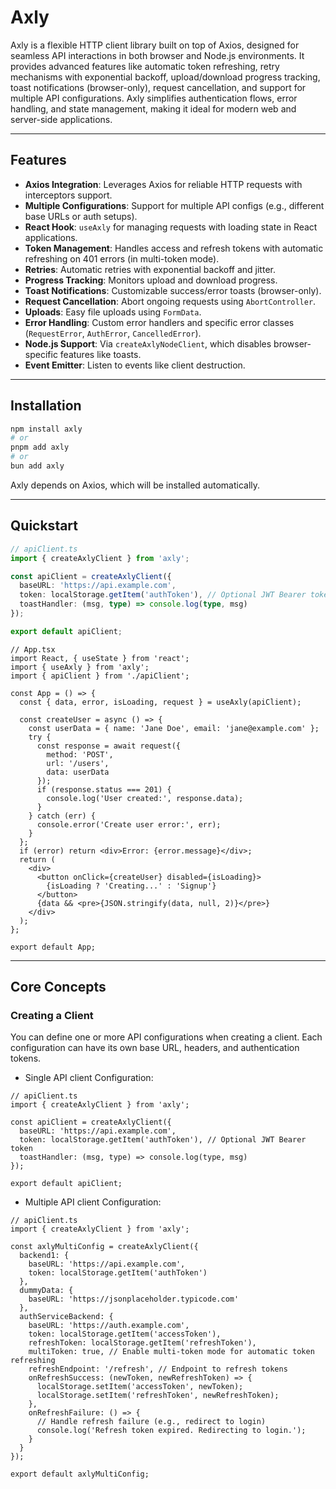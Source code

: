 # Axly

Axly is a flexible HTTP client library built on top of Axios, designed for seamless API interactions in both browser and Node.js environments. It provides advanced features like automatic token refreshing, retry mechanisms with exponential backoff, upload/download progress tracking, toast notifications (browser-only), request cancellation, and support for multiple API configurations. Axly simplifies authentication flows, error handling, and state management, making it ideal for modern web and server-side applications.

---

## Features

- **Axios Integration**: Leverages Axios for reliable HTTP requests with interceptors support.
- **Multiple Configurations**: Support for multiple API configs (e.g., different base URLs or auth setups).
- **React Hook**: `useAxly` for managing requests with loading state in React applications.
- **Token Management**: Handles access and refresh tokens with automatic refreshing on 401 errors (in multi-token mode).
- **Retries**: Automatic retries with exponential backoff and jitter.
- **Progress Tracking**: Monitors upload and download progress.
- **Toast Notifications**: Customizable success/error toasts (browser-only).
- **Request Cancellation**: Abort ongoing requests using `AbortController`.
- **Uploads**: Easy file uploads using `FormData`.
- **Error Handling**: Custom error handlers and specific error classes (`RequestError`, `AuthError`, `CancelledError`).
- **Node.js Support**: Via `createAxlyNodeClient`, which disables browser-specific features like toasts.
- **Event Emitter**: Listen to events like client destruction.

---

## Installation

```bash
npm install axly
# or
pnpm add axly
# or
bun add axly
```

Axly depends on Axios, which will be installed automatically.

---

## Quickstart

```ts
// apiClient.ts
import { createAxlyClient } from 'axly';

const apiClient = createAxlyClient({
  baseURL: 'https://api.example.com',
  token: localStorage.getItem('authToken'), // Optional JWT Bearer token
  toastHandler: (msg, type) => console.log(type, msg)
});

export default apiClient;
```

```tsx
// App.tsx
import React, { useState } from 'react';
import { useAxly } from 'axly';
import { apiClient } from './apiClient';

const App = () => {
  const { data, error, isLoading, request } = useAxly(apiClient);

  const createUser = async () => {
    const userData = { name: 'Jane Doe', email: 'jane@example.com' };
    try {
      const response = await request({
        method: 'POST',
        url: '/users',
        data: userData
      });
      if (response.status === 201) {
        console.log('User created:', response.data);
      }
    } catch (err) {
      console.error('Create user error:', err);
    }
  };
  if (error) return <div>Error: {error.message}</div>;
  return (
    <div>
      <button onClick={createUser} disabled={isLoading}>
        {isLoading ? 'Creating...' : 'Signup'}
      </button>
      {data && <pre>{JSON.stringify(data, null, 2)}</pre>}
    </div>
  );
};

export default App;
```

---

## Core Concepts

### Creating a Client

You can define one or more API configurations when creating a client. Each configuration can have its own base URL, headers, and authentication tokens.

- Single API client Configuration:

```tsx
// apiClient.ts
import { createAxlyClient } from 'axly';

const apiClient = createAxlyClient({
  baseURL: 'https://api.example.com',
  token: localStorage.getItem('authToken'), // Optional JWT Bearer token
  toastHandler: (msg, type) => console.log(type, msg)
});

export default apiClient;
```

- Multiple API client Configuration:

```tsx
// apiClient.ts
import { createAxlyClient } from 'axly';

const axlyMultiConfig = createAxlyClient({
  backend1: {
    baseURL: 'https://api.example.com',
    token: localStorage.getItem('authToken')
  },
  dummyData: {
    baseURL: 'https://jsonplaceholder.typicode.com'
  },
  authServiceBackend: {
    baseURL: 'https://auth.example.com',
    token: localStorage.getItem('accessToken'),
    refreshToken: localStorage.getItem('refreshToken'),
    multiToken: true, // Enable multi-token mode for automatic token refreshing
    refreshEndpoint: '/refresh', // Endpoint to refresh tokens
    onRefreshSuccess: (newToken, newRefreshToken) => {
      localStorage.setItem('accessToken', newToken);
      localStorage.setItem('refreshToken', newRefreshToken);
    },
    onRefreshFailure: () => {
      // Handle refresh failure (e.g., redirect to login)
      console.log('Refresh token expired. Redirecting to login.');
    }
  }
});

export default axlyMultiConfig;
```
